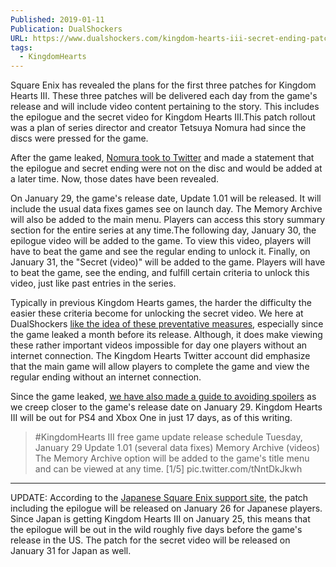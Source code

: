 ```yaml
---
Published: 2019-01-11
Publication: DualShockers
URL: https://www.dualshockers.com/kingdom-hearts-iii-secret-ending-patch-date/
tags:
  - KingdomHearts
---
```

Square Enix has revealed the plans for the first three patches for Kingdom Hearts III. These three patches will be delivered each day from the game's release and will include video content pertaining to the story. This includes the epilogue and the secret video for Kingdom Hearts III.This patch rollout was a plan of series director and creator Tetsuya Nomura had since the discs were pressed for the game. 

After the game leaked, [Nomura took to Twitter](https://www.dualshockers.com/tetsuya-nomura-comments-kingdom-hearts-iii-leak/) and made a statement that the epilogue and secret ending were not on the disc and would be added at a later time. Now, those dates have been revealed.

On January 29, the game's release date, Update 1.01 will be released. It will include the usual data fixes games see on launch day. The Memory Archive will also be added to the main menu. Players can access this story summary section for the entire series at any time.The following day, January 30, the epilogue video will be added to the game. To view this video, players will have to beat the game and see the regular ending to unlock it. Finally, on January 31, the "Secret (video)" will be added to the game. Players will have to beat the game, see the ending, and fulfill certain criteria to unlock this video, just like past entries in the series. 

Typically in previous Kingdom Hearts games, the harder the difficulty the easier these criteria become for unlocking the secret video. We here at DualShockers [like the idea of these preventative measures](https://www.dualshockers.com/kingdom-hearts-3-day-one-patch-is-good/), especially since the game leaked a month before its release. Although, it does make viewing these rather important videos impossible for day one players without an internet connection. The Kingdom Hearts Twitter account did emphasize that the main game will allow players to complete the game and view the regular ending without an internet connection.

Since the game leaked, [we have also made a guide to avoiding spoilers](https://www.dualshockers.com/kingdom-hearts-iii-3-leak-spoiler-block-guide/) as we creep closer to the game's release date on January 29. Kingdom Hearts III will be out for PS4 and Xbox One in just 17 days, as of this writing.

> #KingdomHearts III free game update release schedule
> Tuesday, January 29
> Update 1.01 (several data fixes)
> Memory Archive (videos)
> The Memory Archive option will be added to the game's title menu and can be viewed at any time.
> [1/5] pic.twitter.com/tNntDkJkwh

--- 

UPDATE: According to the [Japanese Square Enix support site](https://support.jp.square-enix.com/news.php?id=7922&la=0&n=2&drt=1547213100&tag=8a0f0fc43475e0f3ff8aea3ae5aa536aacc57d3d), the patch including the epilogue will be released on January 26 for Japanese players. Since Japan is getting Kingdom Hearts III on January 25, this means that the epilogue will be out in the wild roughly five days before the game's release in the US. The patch for the secret video will be released on January 31 for Japan as well.